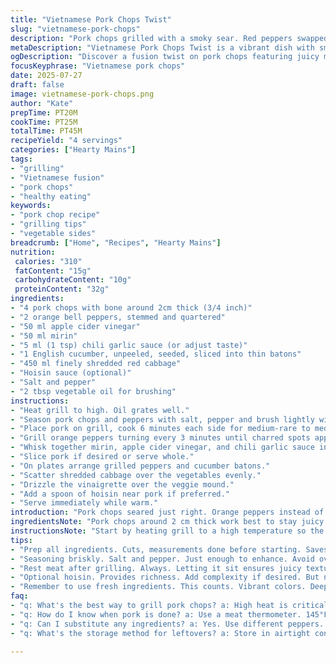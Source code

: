 ```yaml
---
title: "Vietnamese Pork Chops Twist"
slug: "vietnamese-pork-chops"
description: "Pork chops grilled with a smoky sear. Red peppers swapped for orange. Mirin cut down a little. Vinegar changed to apple cider. Sambal oelek replaced by chili garlic sauce. Cucumber sticks and finely sliced red cabbage piled high. A tangy sweet-spicy vinaigrette drenches the fresh vegetables. Optional hoisin for complexity. Grill times tweaked slightly. Rest time kept to keep juicy meat. A fusion with a kick, bright and crunchy on the side."
metaDescription: "Vietnamese Pork Chops Twist is a vibrant dish with smoky grilled pork chops, charred orange peppers, and a tangy sweet-spicy vinaigrette."
ogDescription: "Discover a fusion twist on pork chops featuring juicy meat, crunchy vegetables, and a flavorful dressing. Perfect for your grill."
focusKeyphrase: "Vietnamese pork chops"
date: 2025-07-27
draft: false
image: vietnamese-pork-chops.png
author: "Kate"
prepTime: PT20M
cookTime: PT25M
totalTime: PT45M
recipeYield: "4 servings"
categories: ["Hearty Mains"]
tags:
- "grilling"
- "Vietnamese fusion"
- "pork chops"
- "healthy eating"
keywords:
- "pork chop recipe"
- "grilling tips"
- "vegetable sides"
breadcrumb: ["Home", "Recipes", "Hearty Mains"]
nutrition: 
 calories: "310"
 fatContent: "15g"
 carbohydrateContent: "10g"
 proteinContent: "32g"
ingredients:
- "4 pork chops with bone around 2cm thick (3/4 inch)"
- "2 orange bell peppers, stemmed and quartered"
- "50 ml apple cider vinegar"
- "50 ml mirin"
- "5 ml (1 tsp) chili garlic sauce (or adjust taste)"
- "1 English cucumber, unpeeled, seeded, sliced into thin batons"
- "450 ml finely shredded red cabbage"
- "Hoisin sauce (optional)"
- "Salt and pepper"
- "2 tbsp vegetable oil for brushing"
instructions:
- "Heat grill to high. Oil grates well."
- "Season pork chops and peppers with salt, pepper and brush lightly with oil."
- "Place pork on grill, cook 6 minutes each side for medium-rare to medium, adjust time as needed. Remove and let rest 7 minutes."
- "Grill orange peppers turning every 3 minutes until charred spots appear and softened, about 12 minutes total."
- "Whisk together mirin, apple cider vinegar, and chili garlic sauce in small bowl for dressing."
- "Slice pork if desired or serve whole."
- "On plates arrange grilled peppers and cucumber batons."
- "Scatter shredded cabbage over the vegetables evenly."
- "Drizzle the vinaigrette over the veggie mound."
- "Add a spoon of hoisin near pork if preferred."
- "Serve immediately while warm."
introduction: "Pork chops seared just right. Orange peppers instead of boring reds—adds a subtle sweetness, less sharpness. Mirin dropped a bit, vinegar swapped to apple cider for a fruitier tang. Chili garlic instead of plain sambal oelek; extra layers, more savory bite. Crunchy cucumber sticks with bright red cabbage. Splash of sweet-spicy dressing wakes up the plate. Charred grill marks, smoky aroma, still juicy inside. Resting keeps it tender, no dryness. A simple twist with familiar elements. No fuss. Quick to prep, done in under an hour. Grill outside, serve colorful veggies with meat. Hoisin optional, for those who want more depth."
ingredientsNote: "Pork chops around 2 cm thick work best to stay juicy after grilling. Orange bell peppers give gentle sweetness and vibrant color, a nice swap from reds which can be stronger in taste. Apple cider vinegar softens the sharp acidic bite of rice vinegar and contributes a mellow fruity note. Chili garlic sauce brings complexity — a bit garlicky punch beyond basic heat of sambal oelek. Keep cucumber unpeeled for texture contrast and nutrients. Red cabbage shredded thin keeps freshness and crunch, a nice base to soak vinaigrette. Hoisin optional but pairs well for those who like a sticky sweet savory bonus. Use a neutral oil to prevent smoky bitterness when grilling. The quantities allow for four servings comfortably."
instructionsNote: "Start by heating grill to a high temperature so the chops get a good sear. Oil grates to prevent sticking—skin can tear and lose flavor. Season chops with salt and pepper, just enough to season but not overwhelm. Grill chops longer than usual by a minute per side to account for slightly thinner cut, aiming for medium-rare to medium doneness. Rest the meat about 7 minutes, important to retain juices before slicing. Orange peppers take a bit longer to soften, turn every 3 minutes until charred but not burnt. Mix the dressing right before serving so it stays fresh and sharp. Plate cucumbers and peppers first, then cabbage so the vinaigrette dresses veggies evenly. Serve immediately to enjoy warm meat and crisp cool vegetables. Hoisin sauce drizzled on side or dolloped adds sweetness and enhances depth without drowning flavors. Timing is key — pre-chop and prep ingredients to streamline grilling and plating steps."
tips:
- "Prep all ingredients. Cuts, measurements done before starting. Saves time. Resting is key for chops. Keeps juices inside. Not drying out is crucial. Adjust grill times for thickness. Monitor closely. Cut and shape veggies uniform. Presentation matters, even in a simple dish. Use neutral oil. Prevents bitter taste from burning."
- "Seasoning briskly. Salt and pepper. Just enough to enhance. Avoid overpowering the meat. Keep veggies fresh. Slice cucumber sticks thick enough for crunch. Orange peppers provide sweetness with char. Turn them often. Ensure even coloring. Mix dressing before serving. Keeps flavors bright. This makes a big difference."
- "Rest meat after grilling. Always. Letting it sit ensures juicy texture. Cut too soon? Risk dryness. Grill grates need a solid oil coat. Helps prevent sticking. Flip chops carefully, avoid tearing. Use tongs, not forks. Want leftovers? Storing well is important. Reheat gently, not dry."
- "Optional hoisin. Provides richness. Add complexity if desired. But not too much to drown out. Mixing chili garlic sauce higher enhances flavor notes; create balance. Make sure to whisk dressing thoroughly until combined. This keeps the texture even. Vegetables can soak it up nicely."
- "Remember to use fresh ingredients. This counts. Vibrant colors. Deep flavors. Contrast textures make dishes pop. Cabbage needs to be thin. Allows dressing absorption. Keep cutting consistent for a good look. Always serve immediately. Enjoy the freshness. Better taste while warm."
faq:
- "q: What's the best way to grill pork chops? a: High heat is critical. Preheat well. Oil grates so meat doesn’t stick. Cook evenly on both sides. Timing can change."
- "q: How do I know when pork is done? a: Use a meat thermometer. 145°F for medium-rare. Let it rest. Key element. Keep that juiciness intact. Looks can deceive."
- "q: Can I substitute any ingredients? a: Yes. Use different peppers. Adjust for spice. Olive oil works instead of vegetable oil. Play with flavors, experiment."
- "q: What's the storage method for leftovers? a: Store in airtight container. Refrigerate. Consume within a few days. Reheating slowly is best. Keep the moisture."

---
```

